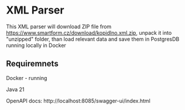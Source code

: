 # XML Parser

This XML parser will download ZIP file from https://www.smartform.cz/download/kopidlno.xml.zip,
unpack it into "unzipped" folder, than load relevant data and save them in PostgresDB running locally in Docker

## Requiremnets

Docker - running

Java 21

OpenAPI docs: http://localhost:8085/swagger-ui/index.html
